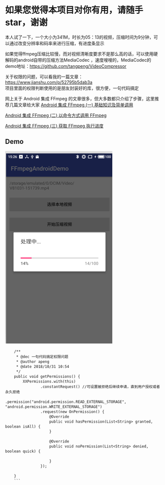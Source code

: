 # 如果您觉得本项目对你有用，请随手star，谢谢

本人试了一下，一个大小为341M，时长为05：13的视频，压缩时间为9分钟，可以通过改变分辨率和码率来进行压缩，有进度条显示

如果觉得ffmpeg压缩比较慢，而对视频清晰度要求不是那么高的话，可以使用硬解码的android自带的压缩方法MediaCodec ，速度嗖嗖的，MediaCodec的demo地址：https://github.com/tangpeng/VideoCompressor

关于权限的问题，可以看我的一篇文章：https://www.jianshu.com/p/52795b5dab3a  
项目里面的权限判断使用的是朋友封装好的库，很方便，一句代码搞定 

网上关于 Android 集成 FFmpeg 的文章很多，但大多数都只介绍了步骤，这里推荐几篇文章给大家
[Android 集成 FFmpeg (一) 基础知识及简单调用](https://blog.csdn.net/yhaolpz/article/details/76408829)

[Android 集成 FFmpeg (二) 以命令方式调用 FFmpeg](https://blog.csdn.net/yhaolpz/article/details/77146156)

[Android 集成 FFmpeg (三) 获取 FFmpeg 执行进度](https://blog.csdn.net/yhaolpz/article/details/77146156)



## Demo
![Demo](/pic/20181031154801.png)


```
    /**
     * @dec 一句代码搞定权限问题
     * @author apeng
     * @date 2018/10/31 10:54
     */
    public void getPermissions() {
        XXPermissions.with(this)
                .constantRequest() //可设置被拒绝后继续申请，直到用户授权或者永久拒绝
                .permission("android.permission.READ_EXTERNAL_STORAGE", "android.permission.WRITE_EXTERNAL_STORAGE")
                .request(new OnPermission() {
                    @Override
                    public void hasPermission(List<String> granted, boolean isAll) {
                    }

                    @Override
                    public void noPermission(List<String> denied, boolean quick) {

                    }
                });

    }
    ```

